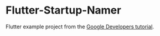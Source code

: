 # Flutter-Startup-Namer

Flutter example project from the [Google Developers tutorial](https://developers.google.com/learn/pathways/intro-to-flutter).

